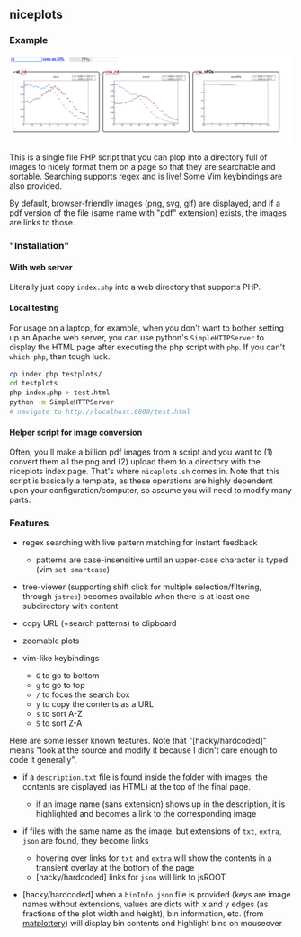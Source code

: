 ## niceplots

### Example

![example](example.png)


This is a single file PHP script that you can plop into a directory full of images to nicely
format them on a page so that they are searchable and sortable. Searching supports regex and is
live! Some Vim keybindings are also provided.

By default, browser-friendly images (png, svg, gif) are displayed, and if a pdf version of the file
(same name with "pdf" extension) exists, the images are links to those.

### "Installation"

#### With web server 

Literally just copy `index.php` into a web directory that supports PHP.

#### Local testing

For usage on a laptop, for example, when you don't want to bother setting up an Apache
web server, you can use python's `SimpleHTTPServer` to display the HTML page
after executing the php script with `php`. If you can't `which php`, then tough luck.

```bash
cp index.php testplots/
cd testplots
php index.php > test.html
python -m SimpleHTTPServer
# navigate to http://localhost:8000/test.html
```

#### Helper script for image conversion

Often, you'll make a billion pdf images from a script and you want to (1) convert 
them all the png and (2) upload them to a directory with the niceplots index page.
That's where `niceplots.sh` comes in. Note that this script is basically a template,
as these operations are highly dependent upon your configuration/computer, 
so assume you will need to modify many parts.

### Features

* regex searching with live pattern matching for instant feedback
  * patterns are case-insensitive until an upper-case character is typed (vim `set smartcase`)

* tree-viewer (supporting shift click for multiple selection/filtering, through `jstree`) becomes
available when there is at least one subdirectory with content

* copy URL (+search patterns) to clipboard

* zoomable plots

* vim-like keybindings 
  * `G` to go to bottom
  * `g` to go to top
  * `/` to focus the search box
  * `y` to copy the contents as a URL
  * `s` to sort A-Z
  * `S` to sort Z-A

Here are some lesser known features. Note that "[hacky/hardcoded]" means "look at the source and modify it
because I didn't care enough to code it generally".

* if a `description.txt` file is found inside the folder with images, the contents are displayed (as HTML)
at the top of the final page.
  * if an image name (sans extension) shows up in the description, it is highlighted and becomes a link to the corresponding image

* if files with the same name as the image, but extensions of `txt`, `extra`, `json` are found, they become links
  * hovering over links for `txt` and `extra` will show the contents in a transient overlay at the bottom of the page
  * [hacky/hardcoded] links for `json` will link to jsROOT

* [hacky/hardcoded] when a `binInfo.json` file is provided (keys are image names without extensions, values are dicts with x and y edges
(as fractions of the plot width and height), bin information, etc. (from [matplottery](https://github.com/aminnj/matplottery/tree/master/matplottery)) will display bin contents and highlight bins on mouseover

